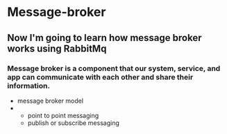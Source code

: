 # Message-broker
## Now I'm going to learn how message broker works using RabbitMq

### Message broker is a component that our system, service, and app can communicate with each other and share their information.

- message broker model
- - point to point messaging
  - publish or subscribe messaging

